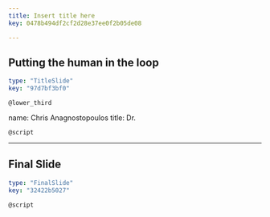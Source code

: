 ```yaml
---
title: Insert title here
key: 0478b494df2cf2d28e37ee0f2b05de08

---
```

## Putting the human in the loop

```yaml
type: "TitleSlide"
key: "97d7bf3bf0"
```

`@lower_third`

name: Chris Anagnostopoulos
title: Dr.


`@script`



---
## Final Slide

```yaml
type: "FinalSlide"
key: "32422b5027"
```

`@script`


